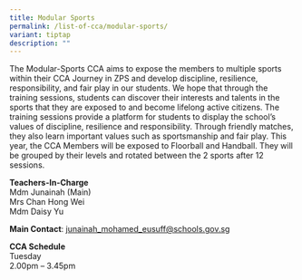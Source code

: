 ```yaml
---
title: Modular Sports
permalink: /list-of-cca/modular-sports/
variant: tiptap
description: ""
---
```

<p>The Modular-Sports CCA aims to expose the members to multiple sports within
their CCA Journey in ZPS and develop discipline, resilience, responsibility,
and fair play in our students. We hope that through the training sessions,
students can discover their interests and talents in the sports that they
are exposed to and become lifelong active citizens. The training sessions
provide a platform for students to display the school’s values of discipline,
resilience and responsibility. Through friendly matches, they also learn
important values such as sportsmanship and fair play. This year, the CCA
Members will be exposed to Floorball and Handball. They will be grouped
by their levels and rotated between the 2 sports after 12 sessions.</p>
<p><strong>Teachers-In-Charge</strong>
<br>Mdm Junainah (Main)
<br>Mrs Chan Hong Wei
<br>Mdm Daisy Yu
<br>
</p>
<p><strong>Main Contact</strong>: <a href="junainah_mohamed_eusuff@schools.gov.sg" rel="noopener noreferrer nofollow" target="_blank">junainah_mohamed_eusuff@schools.gov.sg</a>
</p>
<p><strong>CCA Schedule</strong>
<br>Tuesday
<br>2.00pm – 3.45pm</p>